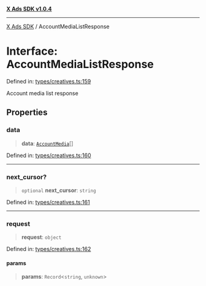 [**X Ads SDK v1.0.4**](../README.md)

***

[X Ads SDK](../globals.md) / AccountMediaListResponse

# Interface: AccountMediaListResponse

Defined in: [types/creatives.ts:159](https://github.com/kage1020/x-ads-sdk/blob/main/src/types/creatives.ts#L159)

Account media list response

## Properties

### data

> **data**: [`AccountMedia`](AccountMedia.md)[]

Defined in: [types/creatives.ts:160](https://github.com/kage1020/x-ads-sdk/blob/main/src/types/creatives.ts#L160)

***

### next\_cursor?

> `optional` **next\_cursor**: `string`

Defined in: [types/creatives.ts:161](https://github.com/kage1020/x-ads-sdk/blob/main/src/types/creatives.ts#L161)

***

### request

> **request**: `object`

Defined in: [types/creatives.ts:162](https://github.com/kage1020/x-ads-sdk/blob/main/src/types/creatives.ts#L162)

#### params

> **params**: `Record`\<`string`, `unknown`\>
